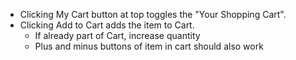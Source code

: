 - Clicking My Cart button at top toggles the "Your Shopping Cart".
- Clicking Add to Cart adds the item to Cart.
  - If already part of Cart, increase quantity
  - Plus and minus buttons of item in cart should also work

